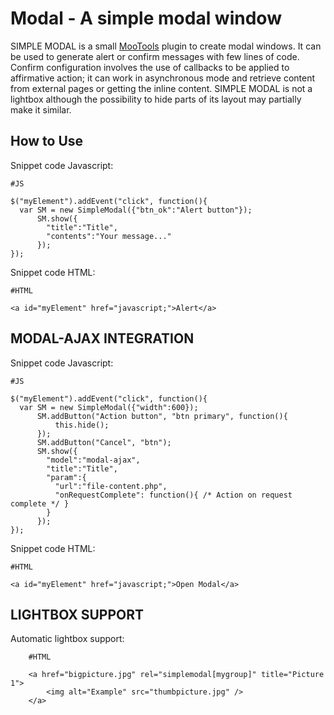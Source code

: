 
Modal - A simple modal window
===========================================
SIMPLE MODAL is a small [MooTools](http://mootools.net/) plugin to create modal windows.
It can be used to generate alert or confirm messages with few lines of code. Confirm configuration involves the use of callbacks to be applied to affirmative action; it can work in asynchronous mode and retrieve content from external pages or getting the inline content.
SIMPLE MODAL is not a lightbox although the possibility to hide parts of its layout may partially make it similar.

How to Use
----------
Snippet code Javascript:

	#JS
	
	$("myElement").addEvent("click", function(){
	  var SM = new SimpleModal({"btn_ok":"Alert button"});
	      SM.show({
	        "title":"Title",
	        "contents":"Your message..."
	      });
	});

Snippet code HTML:

	#HTML
	
	<a id="myElement" href="javascript;">Alert</a>


MODAL-AJAX INTEGRATION
----------------------
Snippet code Javascript:

	#JS

	$("myElement").addEvent("click", function(){
	  var SM = new SimpleModal({"width":600});
	      SM.addButton("Action button", "btn primary", function(){
	          this.hide();
	      });
	      SM.addButton("Cancel", "btn");
	      SM.show({
	        "model":"modal-ajax",
	        "title":"Title",
	        "param":{
	          "url":"file-content.php",
	          "onRequestComplete": function(){ /* Action on request complete */ }
	        }
	      });
	});

Snippet code HTML:

	#HTML

	<a id="myElement" href="javascript;">Open Modal</a>


LIGHTBOX SUPPORT
----------------
Automatic lightbox support:

	 	#HTML
	 	
	 	<a href="bigpicture.jpg" rel="simplemodal[mygroup]" title="Picture 1">
	 		<img alt="Example" src="thumbpicture.jpg" />
	 	</a>
	 	